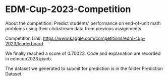 # EDM-Cup-2023-Competition
About the competition: Predict students' performance on end-of-unit math problems using their clickstream data from previous assignments

Competition Link: https://www.kaggle.com/competitions/edm-cup-2023/leaderboard

We finally reached a score of 0.70023. Code and explanation are recorded in edmcup2023.ipynb.

The dataset we generated to submit for prediction is in the folder Prediction Dataset.
